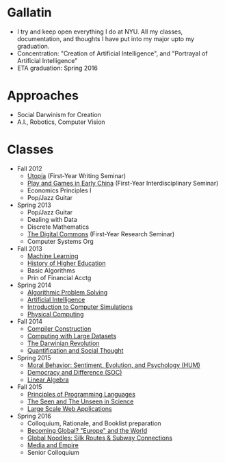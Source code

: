 Gallatin
========

- I try and keep open everything I do at NYU. All my classes, documentation, and thoughts I have put into my major upto my graduation.
- Concentration: "Creation of Artificial Intelligence", and "Portrayal of Artificial Intelligence"
- ETA graduation: Spring 2016

# Approaches

- Social Darwinism for Creation
- A.I., Robotics, Computer Vision

# Classes

- Fall 2012
	- [Utopia](https://github.com/AbhiAgarwal/gallatin/tree/master/Classes/Utopia) (First-Year Writing Seminar)
	- [Play and Games in Early China](https://github.com/AbhiAgarwal/gallatin/tree/master/Classes/Play%20and%20Games%20in%20Early%20China) (First-Year Interdisciplinary Seminar)
	- Economics Principles I
	- Pop/Jazz Guitar
- Spring 2013
	- Pop/Jazz Guitar
	- Dealing with Data
	- Discrete Mathematics
	- [The Digital Commons](https://github.com/AbhiAgarwal/gallatin/tree/master/Classes/Digital%20Commons) (First-Year Research Seminar)
	- Computer Systems Org
- Fall 2013
	- [Machine Learning](https://github.com/AbhiAgarwal/classes/tree/master/Machine%20Learning)
	- [History of Higher Education](https://github.com/AbhiAgarwal/gallatin/tree/master/Classes/History%20of%20Higher%20Education)
	- Basic Algorithms
	- Prin of Financial Acctg
- Spring 2014
	- [Algorithmic Problem Solving](https://github.com/AbhiAgarwal/classes/tree/master/Algorithmic%20Problem%20Solving)
	- [Artificial Intelligence](https://github.com/AbhiAgarwal/classes/tree/master/Artificial%20Intelligence)
	- [Introduction to Computer Simulations](https://github.com/AbhiAgarwal/classes/tree/master/Simulations)
	- [Physical Computing](https://github.com/AbhiAgarwal/classes/tree/master/Physical%20Computing)
- Fall 2014
	- [Compiler Construction](https://github.com/abhiagarwal/compiler)
	- [Computing with Large Datasets](https://github.com/AbhiAgarwal/classes/tree/master/Computing%20with%20Large%20Data%20Sets)
	- [The Darwinian Revolution](https://github.com/AbhiAgarwal/gallatin/tree/master/Classes/The%20Darwinian%20Revolution)
	- [Quantification and Social Thought](https://github.com/AbhiAgarwal/gallatin/tree/master/Classes/Quantification%20and%20Social)
- Spring 2015
	- [Moral Behavior: Sentiment, Evolution, and Psychology (HUM)](https://github.com/AbhiAgarwal/gallatin/tree/master/Classes/Moral%20Behavior:%20Sentiment%20%26%20Psychology)
	- [Democracy and Difference (SOC)](https://github.com/AbhiAgarwal/gallatin/tree/master/Classes/Democracy%20and%20Difference)
	- [Linear Algebra](https://github.com/AbhiAgarwal/classes/tree/master/Linear%20Algebra)
- Fall 2015
	- [Principles of Programming Languages](https://github.com/AbhiAgarwal/classes/tree/master/Principles%20of%20Programming%20Languages)
	- [The Seen and The Unseen in Science](https://github.com/AbhiAgarwal/gallatin/tree/master/Classes/The%20Seen%20and%20Unseen%20in%20Science)
	- [Large Scale Web Applications](https://github.com/AbhiAgarwal/classes/tree/master/Large%20Scale%20Web%20Applications)
- Spring 2016
	- Colloquium, Rationale, and Booklist preparation
	- [Becoming Global? "Europe" and the World](https://github.com/AbhiAgarwal/gallatin/tree/master/Classes/Becoming%20Global)
	- [Global Noodles: Silk Routes & Subway Connections](https://github.com/AbhiAgarwal/gallatin/tree/master/Classes/Global%20Noodles)
	- [Media and Empire](https://github.com/AbhiAgarwal/gallatin/tree/master/Classes/Media%20and%20Empire)
	- Senior Colloquium
